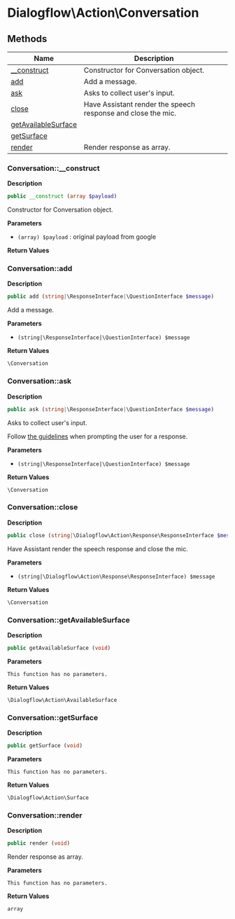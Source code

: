 # Dialogflow\Action\Conversation  







## Methods

| Name | Description |
|------|-------------|
|[__construct](#conversation__construct)|Constructor for Conversation object.|
|[add](#conversationadd)|Add a message.|
|[ask](#conversationask)|Asks to collect user's input.|
|[close](#conversationclose)|Have Assistant render the speech response and close the mic.|
|[getAvailableSurface](#conversationgetavailablesurface)||
|[getSurface](#conversationgetsurface)||
|[render](#conversationrender)|Render response as array.|




### Conversation::__construct  

**Description**

```php
public __construct (array $payload)
```

Constructor for Conversation object. 

 

**Parameters**

* `(array) $payload`
: original payload from google  

**Return Values**




### Conversation::add  

**Description**

```php
public add (string|\ResponseInterface|\QuestionInterface $message)
```

Add a message. 

 

**Parameters**

* `(string|\ResponseInterface|\QuestionInterface) $message`

**Return Values**

`\Conversation`





### Conversation::ask  

**Description**

```php
public ask (string|\ResponseInterface|\QuestionInterface $message)
```

Asks to collect user's input. 

Follow [the guidelines](https://developers.google.com/actions/policies/general-policies#user_experience) when prompting the user for a response. 

**Parameters**

* `(string|\ResponseInterface|\QuestionInterface) $message`

**Return Values**

`\Conversation`





### Conversation::close  

**Description**

```php
public close (string|\Dialogflow\Action\Response\ResponseInterface $message)
```

Have Assistant render the speech response and close the mic. 

 

**Parameters**

* `(string|\Dialogflow\Action\Response\ResponseInterface) $message`

**Return Values**

`\Conversation`





### Conversation::getAvailableSurface  

**Description**

```php
public getAvailableSurface (void)
```

 

 

**Parameters**

`This function has no parameters.`

**Return Values**

`\Dialogflow\Action\AvailableSurface`





### Conversation::getSurface  

**Description**

```php
public getSurface (void)
```

 

 

**Parameters**

`This function has no parameters.`

**Return Values**

`\Dialogflow\Action\Surface`





### Conversation::render  

**Description**

```php
public render (void)
```

Render response as array. 

 

**Parameters**

`This function has no parameters.`

**Return Values**

`array`




